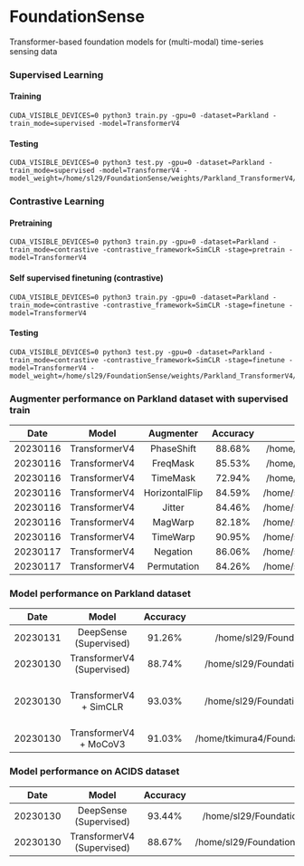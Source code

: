 # FoundationSense

Transformer-based foundation models for (multi-modal) time-series sensing data


### Supervised Learning 

#### Training
```
CUDA_VISIBLE_DEVICES=0 python3 train.py -gpu=0 -dataset=Parkland -train_mode=supervised -model=TransformerV4
```

#### Testing 
```
CUDA_VISIBLE_DEVICES=0 python3 test.py -gpu=0 -dataset=Parkland -train_mode=supervised -model=TransformerV4 -model_weight=/home/sl29/FoundationSense/weights/Parkland_TransformerV4/exp10_supervised
```

### Contrastive Learning


#### Pretraining
```
CUDA_VISIBLE_DEVICES=0 python3 train.py -gpu=0 -dataset=Parkland -train_mode=contrastive -contrastive_framework=SimCLR -stage=pretrain -model=TransformerV4
```

#### Self supervised finetuning (contrastive)

```
CUDA_VISIBLE_DEVICES=0 python3 train.py -gpu=0 -dataset=Parkland -train_mode=contrastive -contrastive_framework=SimCLR -stage=finetune -model=TransformerV4
```

#### Testing 
```
CUDA_VISIBLE_DEVICES=0 python3 test.py -gpu=0 -dataset=Parkland -train_mode=contrastive -contrastive_framework=SimCLR -stage=finetune -model=TransformerV4 -model_weight=/home/sl29/FoundationSense/weights/Parkland_TransformerV4/exp22_contrastive
```


### Augmenter performance on Parkland dataset with supervised train
|  Date       | Model | Augmenter   |  Accuracy  | Weight Checkpoint |
| :---:       |    :----:    |    :----:   |      :---: |       :---: | 
| 20230116    | TransformerV4 | PhaseShift         | 88.68%   | /home/sl29/FoundationSense/weights/Parkland_TransformerV4/exp6_supervised |
| 20230116    | TransformerV4 | FreqMask           | 85.53%   | /home/sl29/FoundationSense/weights/Parkland_TransformerV4/exp9_supervised |
| 20230116    | TransformerV4 | TimeMask           | 72.94%   | /home/sl29/FoundationSense/weights/Parkland_TransformerV4/exp7_supervised |
| 20230116    | TransformerV4 | HorizontalFlip     | 84.59%   | /home/sl29/FoundationSense/weights/Parkland_TransformerV4/exp10_supervised|
| 20230116    | TransformerV4 | Jitter             | 84.46%   | /home/sl29/FoundationSense/weights/Parkland_TransformerV4/exp11_supervised|
| 20230116    | TransformerV4 | MagWarp            | 82.18%   | /home/sl29/FoundationSense/weights/Parkland_TransformerV4/exp12_supervised|
| 20230116    | TransformerV4 | TimeWarp           | 90.95%   | /home/sl29/FoundationSense/weights/Parkland_TransformerV4/exp13_supervised|
| 20230117    | TransformerV4 | Negation           | 86.06%   | /home/sl29/FoundationSense/weights/Parkland_TransformerV4/exp14_supervised|
| 20230117    | TransformerV4 | Permutation        | 84.26%   | /home/sl29/FoundationSense/weights/Parkland_TransformerV4/exp15_supervised|

### Model performance on Parkland dataset

|  Date       | Model |  Accuracy  | Weight | Comment | 
| :---:       |    :----:    |      :---: | :--: | :--: |
| 20230131    | DeepSense (Supervised)| 91.26%   | /home/sl29/FoundationSense/weights/Parkland_DeepSense/exp0_supervised | use MixUp augmentation. |
| 20230130    | TransformerV4 (Supervised)| 88.74%   | /home/sl29/FoundationSense/weights/Parkland_TransformerV4/exp63_supervised | use MixUp augmentation. |
| 20230130    | TransformerV4 + SimCLR | 93.03%   | /home/sl29/FoundationSense/weights/Parkland_TransformerV4/exp22_contrastive | use large datasets, batch size 256|
| 20230130    | TransformerV4 + MoCoV3 | 91.03%   | /home/tkimura4/FoundationSense/weights/Parkland_TransformerV4/exp10_contrastive | use MoCo, batch size 64|

### Model performance on ACIDS dataset

|  Date       | Model |  Accuracy  | Weight Checkpoint   |
| :---:       |    :----:     |   :----:   |      :---: |
| 20230130    | DeepSense (Supervised)     |  93.44%   | /home/sl29/FoundationSense/weights/ACIDS_DeepSense/exp22_supervised_vehicle_classification_1.0          |
| 20230130    | TransformerV4 (Supervised) |  88.67%   | /home/sl29/FoundationSense/weights/ACIDS_TransformerV4/exp20_supervised_vehicle_classification_1.0       |
